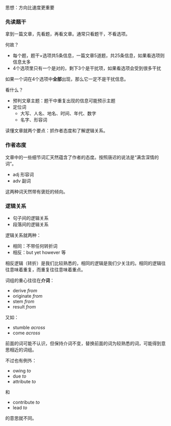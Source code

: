 思想：方向比速度更重要

### 先读题干

拿到一篇文章，先看题，再看文章。通常只看题干，不看选项。

何故？
- 每个题，题干+选项共5条信息，一篇文章5道题，共25条信息，如果看选项则信息太多
- 4个选项里只有一个是对的，剩下3个是干扰项，如果看选项会受到很多干扰

如果一个词在4个选项中**全部**出现，那么它一定不是干扰信息。

看什么？
- 预判文章主题：题干中重复出现的信息可能预示主题
- 定位词
    - 大写、人名、地名、时间、年代、数字
    - 名字、形容词

读懂文章就两个要点：抓作者态度和了解逻辑关系。

### 作者态度

文章中的一些细节词汇天然蕴含了作者的态度。按照唐迟的说法是“满含深情的词”。
- adj 形容词
- adv 副词

这两种词天然带有褒贬的倾向。

### 逻辑关系

- 句子间的逻辑关系
- 段落间的逻辑关系

逻辑关系就两种：
- 相同：不带任何转折词
- 相反：but yet however 等

相反逻辑（转折）是我们比较熟悉的，相同的逻辑是我们少关注的。相同的逻辑往往意味着重复，而重复往往意味着重点。

词组的重心往往在**介词**：
- derive *from*
- originate *from*
- stem *from*
- result *from*

又如：
- stumble *across*
- come *across*

前面的词可能不认识，但保持介词不变，替换前面的词为较熟悉的词，可能得到意思相近的词组。

不过也有例外：
- owing *to*
- due *to*
- attribute *to*

和
- contribute *to*
- lead *to*

的意思就不同。

